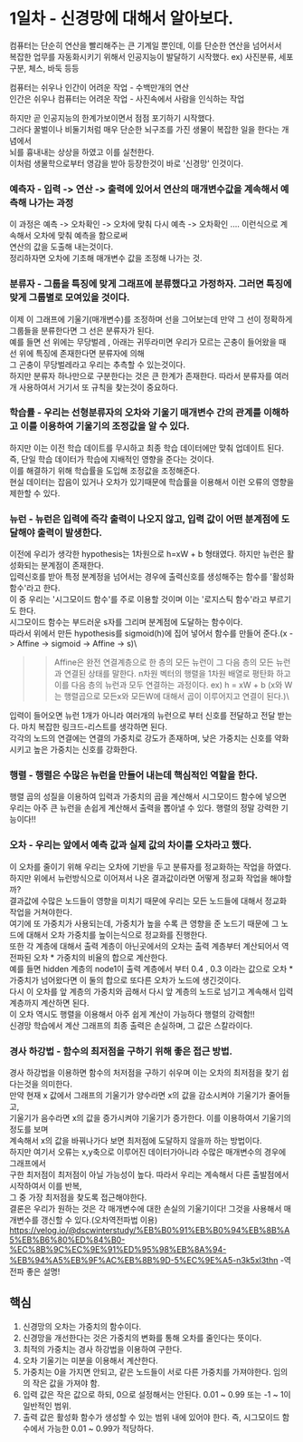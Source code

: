 # 1일차 - 신경망에 대해서 알아보다.


컴퓨터는 단순히 연산을 빨리해주는 큰 기계일 뿐인데, 이를 단순한 연산을 넘어서서\
복잡한 업무를 자동화시키기 위해서 인공지능이 발달하기 시작했다. ex) 사진분류, 세포구분, 체스, 바둑 등등

컴퓨터는 쉬우나 인간이 어려운 작업 - 수백만개의 연산\
인간은 쉬우나 컴퓨터는 어려운 작업 - 사진속에서 사람을 인식하는 작업

하지만 곧 인공지능의 한계가보이면서 점점 포기하기 시작했다.\
그러다 꿀벌이나 비둘기처럼 매우 단순한 뇌구조를 가진 생물이 복잡한 일을 한다는 개념에서\
뇌를 흉내내는 상상을 하였고 이를 실천한다.\
이처럼 생물학으로부터 영감을 받아 등장한것이 바로 '신경망' 인것이다.

### 예측자 - 입력 -> 연산 -> 출력에 있어서 연산의 매개변수값을 계속해서 예측해 나가는 과정
이 과정은 예측 -> 오차확인 -> 오차에 맞춰 다시 예측 -> 오차확인 .... 이런식으로 계속해서 오차에 맞춰 예측을 함으로써\
연산의 값을 도출해 내는것이다.\
정리하자면 오차에 기초해 매개변수 값을 조정해 나가는 것.

### 분류자 - 그룹을 특징에 맞게 그래프에 분류했다고 가정하자. 그러면 특징에 맞게 그룹별로 모여있을 것이다.
이제 이 그래프에 기울기(매개변수)를 조정하며 선을 그어보는데 만약 그 선이 정확하게 그룹들을 분류한다면 그 선은 분류자가 된다.\
예를 들면 선 위에는 무당벌레 , 아래는 귀뚜라미면 우리가 모르는 곤충이 들어왔을 때 선 위에 특징에 존재한다면 분류자에 의해\
그 곤충이 무당벌레라고 우리는 추측할 수 있는것이다.\
하지만 분류자 하나만으로 구분한다는 것은 큰 한계가 존재한다. 따라서 분류자를 여러개 사용하여서 거기서 또 규칙을 찾는것이 중요하다.

### 학습률 - 우리는 선형분류자의 오차와 기울기 매개변수 간의 관계를 이해하고 이를 이용하여 기울기의 조정값을 알 수 있다.
하지만 이는 이전 학습 데이트를 무시하고 최종 학습 데이터에만 맞춰 업데이트 된다. 즉, 단일 학습 데이터가 학습에 지배적인 영향을 준다는 것이다.\
이를 해결하기 위해 학습률을 도입해 조정값을 조정해준다.\
현실 데이터는 잡음이 있거나 오차가 있기때문에 학습률을 이용해서 이런 오류의 영향을 제한할 수 있다.

### 뉴런 - 뉴런은 입력에 즉각 출력이 나오지 않고, 입력 값이 어떤 분계점에 도달해야 출력이 발생한다.
이전에 우리가 생각한 hypothesis는 1차원으로 h=xW + b 형태였다. 하지만 뉴런은 활성화되는 분계점이 존재한다.\
입력신호를 받아 특정 분계정을 넘어서는 경우에 출력신호를 생성해주는 함수를 '활성화 함수'라고 한다.\
이 중 우리는 '시그모이드 함수'를 주로 이용할 것이며 이는 '로지스틱 함수'라고 부르기도 한다.\
시그모이드 함수는 부드러운 s자를 그리며 분계점에 도달하는 함수이다.\
따라서 위에서 만든 hypothesis를 sigmoid(h)에 집어 넣어서 함수를 만들어 준다.(x -> Affine -> sigmoid -> Affine -> s)\
>> Affine은 완전 연결계층으로 한 층의 모든 뉴런이 그 다음 층의 모든 뉴런과 연결된 상태를 말한다.
>> n차원 벡터의 행렬을 1차원 배열로 평탄화 하고이를 다음 층의 뉴런과 모두 연결하는 과정이다. ex) h = xW + b (x와 W는 행렬곱으로 모든x와 모든W에 대해서 곱이 이루어지고 연결이 된다.)\

입력이 들어오면 뉴런 1개가 아니라 여러개의 뉴런으로 부터 신호를 전달하고 전달 받는다. 마치 복잡한 링크드-리스트를 생각하면 된다.\
각각의 노드의 연결에는 연결의 가중치로 강도가 존재하며, 낮은 가중치는 신호를 약화시키고 높은 가중치는 신호를 강화한다.

### 행렬 - 행렬은 수많은 뉴런을 만들어 내는데 핵심적인 역할을 한다.
행렬 곱의 성질을 이용하여 입력과 가중치의 곱을 계산해서 시그모이드 함수에 넣으면\
우리는 아주 큰 뉴런을 손쉽게 계산해서 출력을 뽑아낼 수 있다. 행렬의 정말 강력한 기능이다!!

### 오차 - 우리는 앞에서 예측 값과 실제 값의 차이를 오차라고 했다.
이 오차를 줄이기 위해 우리는 오차에 기반을 두고 분류자를 정교화하는 작업을 하였다.\
하지만 위에서 뉴런방식으로 이어져서 나온 결과값이라면 어떻게 정교화 작업을 해야할까?\
결과값에 수많은 노드들이 영향을 미치기 때문에 우리는 모든 노드들에 대해서 정교화 작업을 거쳐야한다.\
여기에 또 가중치가 사용되는데, 가중치가 높을 수록 큰 영향을 준 노드기 때문에 그 노드에 대해서 오차 가중치를 높이는식으로 정교화를 진행한다.\
또한 각 계층에 대해서 출력 계층이 아닌곳에서의 오차는 출력 계층부터 계산되어서 역전파된 오차 * 가중치의 비율의 합으로 계산한다.\
예를 들면 hidden 계층의 node1이 출력 계층에서 부터 0.4 , 0.3 이라는 값으로 오차 * 가중치가 넘어왔다면 이 둘의 합으로 또다른 오차가 노드에 생긴것이다.\
다시 이 오차를 앞 계층의 가중치와 곱해서 다시 앞 계층의 노드로 넘기고 계속해서 입력 계층까지 계산하면 된다.\
이 오차 역시도 행렬을 이용해서 아주 쉽게 계산이 가능하다 행렬의 강력함!!\
신경망 학습에서 계산 그래프의 최종 출력은 손실하며, 그 값은 스칼라이다.

### 경사 하강법 - 함수의 최저점을 구하기 위해 좋은 접근 방법.
경사 하강법을 이용하면 함수의 처저점을 구하기 쉬우며 이는 오차의 최저점을 찾기 쉽다는것을 의미한다.\
만약 현재 x 값에서 그래프의 기울기가 양수라면 x의 값을 감소시켜야 기울기가 줄어들고,\
기울기가 음수라면 x의 값을 증가시켜야 기울기가 증가한다. 이를 이용하여서 기울기의 정도를 보며\
계속해서 x의 값을 바꿔나가다 보면 최저점에 도달하지 않을까 하는 방법이다.\
하지만 여기서 오류는 x,y축으로 이루어진 데이터가아니라 수많은 매개변수의 경우에 그래프에서\
구한 최저점이 최저점이 아닐 가능성이 높다. 따라서 우리는 계속해서 다른 출발점에서 시작하여서 이를 반복,\
그 중 가장 최저점을 찾도록 접근해야한다.\
결론은 우리가 원하는 것은 각 매개변수에 대한 손실의 기울기이다! 그것을 사용해서 매개변수를 갱신할 수 있다.(오차역전파법 이용)\
https://velog.io/@dscwinterstudy/%EB%B0%91%EB%B0%94%EB%8B%A5%EB%B6%80%ED%84%B0-%EC%8B%9C%EC%9E%91%ED%95%98%EB%8A%94-%EB%94%A5%EB%9F%AC%EB%8B%9D-5%EC%9E%A5-n3k5xl3thn -역전파 좋은 설명!

## 핵심
 1. 신경망의 오차는 가중치의 함수이다.
 2. 신경망을 개선한다는 것은 가중치의 변화를 통해 오차를 줄인다는 뜻이다.
 3. 최적의 가중치는 경사 하강법을 이용하여 구한다.
 4. 오차 기울기는 미분을 이용해서 계산한다.
 5. 가중치는 0을 가지면 안되고, 같은 노드들이 서로 다른 가중치를 가져야한다. 임의의 작은 값을 가져야 함.
 6. 입력 값은 작은 값으로 하되, 0으로 설정해서는 안된다. 0.01 ~ 0.99 또는 -1 ~ 1이 일반적인 범위.
 7. 출력 값은 활성화 함수가 생성할 수 있는 범위 내에 있어야 한다. 즉, 시그모이드 함수에서 가능한 0.01 ~ 0.99가 적당하다.

